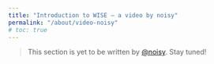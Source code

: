 ```yaml
---
title: "Introduction to WISE — a video by noisy"
permalink: "/about/video-noisy"
# toc: true
---
```


> This section is yet to be written  by [@noisy](https://steemit.com/@noisy). Stay tuned!
